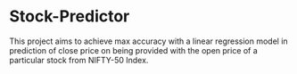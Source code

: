# Stock-Predictor
This project aims to achieve max accuracy with a linear regression model in prediction of close price on being provided with the open price of a particular stock from NIFTY-50 Index.
